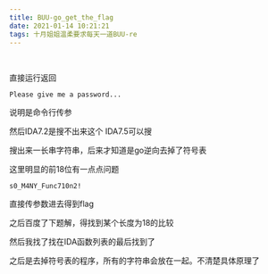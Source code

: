 ```yaml
---
title: BUU-go_get_the_flag
date: 2021-01-14 10:21:21
tags: 十月姐姐温柔要求每天一道BUU-re
---
```


​	<!-- more -->

直接运行返回

```text
Please give me a password...
```

说明是命令行传参

然后IDA7.2是搜不出来这个  IDA7.5可以搜

搜出来一长串字符串，后来才知道是go逆向去掉了符号表

这里明显的前18位有一点点问题

```text
s0_M4NY_Func710n2!
```

直接传参数进去得到flag





之后百度了下题解，得找到某个长度为18的比较

然后我找了找在IDA函数列表的最后找到了

之后是去掉符号表的程序，所有的字符串会放在一起。不清楚具体原理了